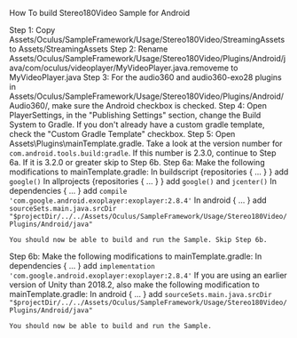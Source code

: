 How To build Stereo180Video Sample for Android

Step 1: Copy Assets/Oculus/SampleFramework/Usage/Stereo180Video/StreamingAssets to Assets/StreamingAssets
Step 2: Rename Assets/Oculus/SampleFramework/Usage/Stereo180Video/Plugins/Android/java/com/oculus/videoplayer/MyVideoPlayer.java.removeme to MyVideoPlayer.java
Step 3: For the audio360 and audio360-exo28 plugins in Assets/Oculus/SampleFramework/Usage/Stereo180Video/Plugins/Android/Audio360/, make sure the Android checkbox is checked.
Step 4: Open PlayerSettings, in the "Publishing Settings" section, change the Build System to Gradle. If you don't already have a custom gradle template, check the "Custom Gradle Template" checkbox.
Step 5: Open Assets\Plugins\mainTemplate.gradle. Take a look at the version number for `com.android.tools.build:gradle`. If this number is 2.3.0, continue to Step 6a. If it is 3.2.0 or greater skip to Step 6b.
Step 6a:
	Make the following modifications to mainTemplate.gradle:
		In buildscript {repositories { ... } } add `google()`
		In allprojects {repositories { ... } } add `google()` and `jcenter()`
		In dependencies { ... } add `compile 'com.google.android.exoplayer:exoplayer:2.8.4'`
		In android { ... } add `sourceSets.main.java.srcDir "$projectDir/../../Assets/Oculus/SampleFramework/Usage/Stereo180Video/Plugins/Android/java"`

	You should now be able to build and run the Sample. Skip Step 6b.
Step 6b:
	Make the following modifications to mainTemplate.gradle:
		In dependencies { ... } add `implementation 'com.google.android.exoplayer:exoplayer:2.8.4'`
	If you are using an earlier version of Unity than 2018.2, also make the following modification to mainTemplate.gradle:
		In android { ... } add `sourceSets.main.java.srcDir "$projectDir/../../Assets/Oculus/SampleFramework/Usage/Stereo180Video/Plugins/Android/java"`

	You should now be able to build and run the Sample.